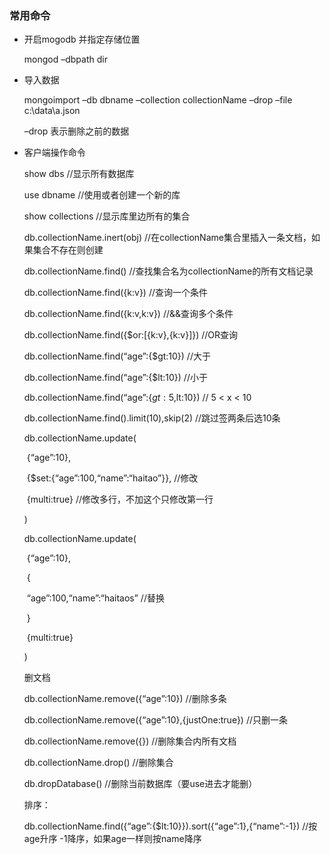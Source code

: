 ### 常用命令

* 开启mogodb 并指定存储位置

  mongod –dbpath dir 

* 导入数据

  mongoimport –db dbname –collection collectionName –drop –file c:\data\a.json

  –drop 表示删除之前的数据 

* 客户端操作命令

  show dbs 	//显示所有数据库

  use dbname	//使用或者创建一个新的库

  show collections	//显示库里边所有的集合

  db.collectionName.inert(obj) 	//在collectionName集合里插入一条文档，如果集合不存在则创建

  db.collectionName.find()		//查找集合名为collectionName的所有文档记录

  db.collectionName.find({k:v}) //查询一个条件

  db.collectionName.find({k:v,k:v}) //&&查询多个条件

  db.collectionName.find({$or:[{k:v},{k:v}]}) 	//OR查询

  db.collectionName.find(“age”:{$gt:10}) //大于

  db.collectionName.find(“age”:{$lt:10}) //小于

  db.collectionName.find(“age”:{$gt:5,$lt:10}) // 5 < x < 10

  db.collectionName.find().limit(10),skip(2) //跳过签两条后选10条

  db.collectionName.update(       

  ​	{“age”:10},

  ​	{$set:{“age”:100,“name”:“haitao”}},           //修改

  ​	{multi:true} //修改多行，不加这个只修改第一行

  )

  db.collectionName.update(

  ​	{“age”:10},

  ​	{

  ​		“age”:100,“name”:“haitaos”  //替换

  ​	}

  ​	{multi:true} 

  )

  

  删文档

  db.collectionName.remove({“age”:10})  //删除多条

  db.collectionName.remove({“age”:10},{justOne:true}) //只删一条

  db.collectionName.remove({})  //删除集合内所有文档

  db.collectionName.drop()  //删除集合

  db.dropDatabase() //删除当前数据库（要use进去才能删）

  排序：

  db.collectionName.find({“age”:{$lt:10}}).sort({“age”:1},{“name”:-1}) //按age升序 -1降序，如果age一样则按name降序
